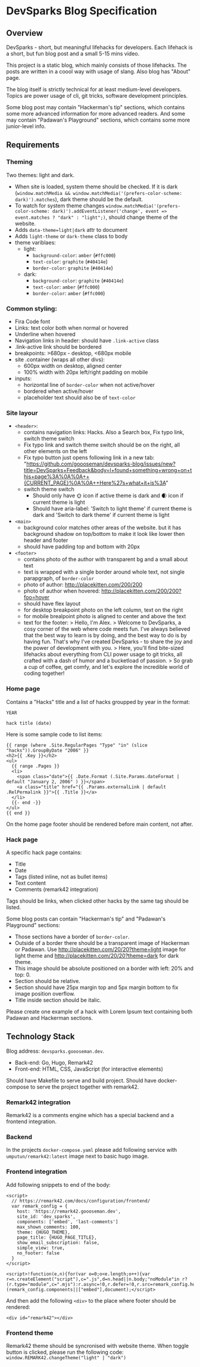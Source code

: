 # DevSparks Blog Specification

## Overview

DevSparks - short, but meaningful lifehacks for developers. Each lifehack is a short, but fun blog post and a small 5-15 mins video. 

This project is a static blog, which mainly consists of those lifehacks. The posts are written in a coool way with usage of slang. Also blog has "About" page.

The blog itself is strictly technical for at least medium-level developers. Topics are power usage of cli, git tricks, software development principles. 

Some blog post may contain "Hackerman's tip" sections, which contains some more advanced information for more advanced readers.
And some may contain "Padawan's Playground" sections, which contains some more junior-level info.

## Requirements

### Theming

Two themes: light and dark.
- When site is loaded, system theme should be checked. If it is dark (`window.matchMedia && window.matchMedia('(prefers-color-scheme: dark)').matches`), dark theme should be the default. 
- To watch for system theme changes `window.matchMedia('(prefers-color-scheme: dark)').addEventListener('change', event =>  event.matches ? "dark" : "light";)`, should change theme of the website.
- Adds `data-theme=light|dark` attr to document
- Adds `light-theme` or `dark-theme` class to body
- theme variblaes:
    - light:
        - `background-color`: `amber` (`#ffc000`)
        - `text-color`: `graphite` (`#40414e`)
        - `border-color`: `graphite` (`#40414e`)
    - dark:
        - `background-color`: `graphite` (`#40414e`)
        - `text-color`: `amber` (`#ffc000`)
        - `border-color`: `amber` (`#ffc000`)

### Common styling:

- Fira Code font
- Links: text color both when normal or hovered
- Underline when hovered
- Navigation links in header: should have `.link-active` class
- .link-active link should be bordered
- breakpoints: >680px - desktop, <680px mobile
- site .container (wraps all other divs):
    - 600px width on desktop, aligned center
    - 100% width with 20px left/right padding on mobile
- inputs:
    - horizontal line of `border-color` when not active/hover
    - bordered when active/hover
    - placeholder text should also be of `text-color`

### Site layour

- `<header>`:
  - contains navigation links: Hacks. Also a Search box, Fix typo link, switch theme switch
  - Fix typo link and switch theme switch should be on the right, all other elements on the left
  - Fix typo button just opens following link in a new tab: "https://github.com/goooseman/devsparks-blog/issues/new?title=DevSparks+Feedback&body=I+found+something+wrong+on+this+page%3A%0A%0A++{CURRENT_PAGE}%0A%0A++Here%27s+what+it+is%3A"
  - switch theme switch
    - Should only have 🌞 icon if active theme is dark and 🌒 icon if current theme is light
    - Should have aria-label: 'Switch to light theme' if current theme is dark and 'Switch to dark theme' if current theme is light
- `<main>`
  - background color matches other areas of the website. but it has background shadow on top/bottom to make it look like lower then header and footer
  - should have padding top and bottom with 20px
- `<footer>`
  - contains photo of the author with transparent bg and a small about text
  - text is wrapped with a single border around whole text, not single parapgraph, of `border-color`
  - photo of author: http://placekitten.com/200/200
  - photo of author when hovered: http://placekitten.com/200/200?foo=hover
  - should have flex layout
  - for desktop breakpoint photo on the left column, text on the right
  - for mobile brealpoint photo is aligned to center and above the text
  - text for the footer:
        > Hello, I'm Alex. 
        > Welcome to DevSparks, a cosy corner of the web where code meets fun. I've always believed that the best way to learn is by doing, and the best way to do is by having fun. That's why I've created DevSparks - to share the joy and the power of development with you.
        > Here, you'll find bite-sized lifehacks about everything from CLI power usage to git tricks, all crafted with a dash of humor and a bucketload of passion.
        > So grab a cup of coffee, get comfy, and let's explore the incredible world of coding together!

### Home page

Contains a "Hacks" title and a list of hacks groupped by year in the format:

```
YEAR

hack title (date)
```

Here is some sample code to list items:

```
{{ range (where .Site.RegularPages "Type" "in" (slice "hacks")).GroupByDate "2006" }}
<h2>{{ .Key }}</h2>
<ul>
  {{ range .Pages }}
  <li>
    <span class="date">{{ .Date.Format (.Site.Params.dateFormat | default "January 2, 2006" ) }}</span>
    <a class="title" href="{{ .Params.externalLink | default .RelPermalink }}">{{ .Title }}</a>
  </li>
  {{- end -}}
</ul>
{{ end }}
```

On the home page footer should be rendered before main content, not after.

### Hack page

A specific hack page contains:

- Title
- Date
- Tags (listed inline, not as bullet items)
- Text content
- Comments (remark42 integration)

Tags should be links, when clicked other hacks by the same tag should be listed.

Some blog posts can contain "Hackerman's tip" and "Padawan's Playground" sections:
- Those sections have a border of `border-color`. 
- Outside of a border there should be a transparent image of Hackerman or Padawan. Use http://placekitten.com/20/20?theme=light image for light theme and http://placekitten.com/20/20?theme=dark for dark theme.
- This image should be absolute positioned on a border with left: 20% and top: 0. 
- Section should be relative. 
- Section should have 25px margin top and 5px margin bottom to fix image position overflow. 
- Title inside section should be italic.

Please create one example of a hack with Lorem Ipsum text containing both Padawan and Hackerman sections.

## Technology Stack

Blog address: `devsparks.goooseman.dev`.

- Back-end: Go, Hugo, Remark42
- Front-end: HTML, CSS, JavaScript (for interactive elements)

Should have Makefile to serve and build project.
Should have docker-compose to serve the project together with remark42.

### Remark42 integration

Remark42 is a comments engine which has a special backend and a frontend integration.

### Backend

In the projects `docker-compose.yaml` please add following service with `umputun/remark42:latest` image next to basic hugo image.

### Frontend integration

Add following snippets to end of the body:

```
<script>
  // https://remark42.com/docs/configuration/frontend/
  var remark_config = {
    host: 'https://remark42.goooseman.dev',
    site_id: 'dev_sparks',
    components: ['embed', 'last-comments']
    max_shown_comments: 100,
    theme: {HUGO_THEME},
    page_title: {HUGO_PAGE_TITLE},
    show_email_subscription: false,
    simple_view: true,
    no_footer: false
  }
</script>
```

```
<script>!function(e,n){for(var o=0;o<e.length;o++){var r=n.createElement("script"),c=".js",d=n.head||n.body;"noModule"in r?(r.type="module",c=".mjs"):r.async=!0,r.defer=!0,r.src=remark_config.host+"/web/"+e[o]+c,d.appendChild(r)}}(remark_config.components||["embed"],document);</script>
```

And then add the following `<div>` to the place where footer should be rendered:

```
<div id="remark42"></div>
```

### Frontend theme

Remark42 theme should be syncronised with website theme. When toggle button is clicked, please run the following code: `window.REMARK42.changeTheme("light" | "dark")`